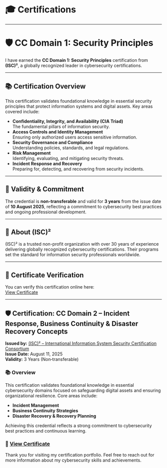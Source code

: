 # 🎓 Certifications

---

# 🛡️ CC Domain 1: Security Principles

I have earned the **CC Domain 1: Security Principles** certification from **(ISC)²**, a globally recognized leader in cybersecurity certifications.

---

## 📚 Certification Overview

This certification validates foundational knowledge in essential security principles that protect information systems and digital assets. Key areas covered include:

- **Confidentiality, Integrity, and Availability (CIA Triad)**  
  The fundamental pillars of information security.
- **Access Controls and Identity Management**  
  Ensuring only authorized users access sensitive information.
- **Security Governance and Compliance**  
  Understanding policies, standards, and legal regulations.
- **Risk Management**  
  Identifying, evaluating, and mitigating security threats.
- **Incident Response and Recovery**  
  Preparing for, detecting, and recovering from security incidents.

---

## 📅 Validity & Commitment

The credential is **non-transferable** and valid for **3 years** from the issue date of **10 August 2025**, reflecting a commitment to cybersecurity best practices and ongoing professional development.

---

## 🏢 About (ISC)²

(ISC)² is a trusted non-profit organization with over 30 years of experience delivering globally recognized cybersecurity certifications. Their programs set the standard for information security professionals worldwide.

---

## 🔗 Certificate Verification

You can verify this certification online here:  
[View Certificate](https://isc2.obrizum.io/org/cc/certificate/fd664886-8eba-496d-95bc-2be584031c55)

---

## 🛡 Certification: CC Domain 2 – Incident Response, Business Continuity & Disaster Recovery Concepts

**Issued by:** [(ISC)² – International Information System Security Certification Consortium](https://www.isc2.org/)  
**Issue Date:** August 11, 2025  
**Validity:** 3 Years (Non‑transferable)

### 📚 Overview  
This certification validates foundational knowledge in essential cybersecurity domains focused on safeguarding digital assets and ensuring organizational resilience. Core areas include:

- **Incident Management**
- **Business Continuity Strategies**
- **Disaster Recovery & Recovery Planning**

Achieving this credential reflects a strong commitment to cybersecurity best practices and continuous learning.

### 🔗 [View Certificate](https://isc2.obrizum.io/org/cc/certificate/fd95c707-fddb-4f39-b3b4-473d025f914a)


Thank you for visiting my certification portfolio. Feel free to reach out for more information about my cybersecurity skills and achievements.

